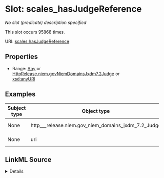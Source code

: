 

# Slot: scales_hasJudgeReference


_No slot (predicate) description specified_






This slot occurs 95868 times.


URI: [scales:hasJudgeReference](http://schemas.scales-okn.org/rdf/scales#hasJudgeReference)



<!-- no inheritance hierarchy -->








## Properties

* Range: [Any](../classes/Any.md)&nbsp;or&nbsp;<br />[HttpRelease.niem.govNiemDomainsJxdm7.2Judge](../classes/HttpRelease.niem.govNiemDomainsJxdm7.2Judge.md)&nbsp;or&nbsp;<br />[xsd:anyURI](http://www.w3.org/2001/XMLSchema#anyURI)






## Examples

| Subject type | Object type | Example subject | Example object | Occurrences |
| --- | --- | --- | --- | --- |
| None | http___release.niem.gov_niem_domains_jxdm_7.2_Judge | scales:/DocketEntry/casd;;3:17-cr-03540_de9 | scales:/JudgeEntity/SJ002053 | 94865 |
| None | uri | scales:/DocketEntry/casd;;3:16-cv-01698_de3 | scales:/JudgeEntity/Inconclusive | 1003 |




## LinkML Source

<details>

```yaml
name: scales_hasJudgeReference
annotations:
  count:
    tag: count
    value: 95868
  http___release.niem.gov_niem_domains_jxdm_7.2_Judge:
    tag: http___release.niem.gov_niem_domains_jxdm_7.2_Judge
    value: 94865
  uri:
    tag: uri
    value: 1003
description: No slot (predicate) description specified
examples:
- object:
    example_object: scales:/JudgeEntity/SJ002053
    example_object_type: http___release.niem.gov_niem_domains_jxdm_7.2_Judge
    example_predicate: scales:hasJudgeReference
    example_subject: scales:/DocketEntry/casd;;3:17-cr-03540_de9
    example_subject_type: None
- object:
    example_object: scales:/JudgeEntity/Inconclusive
    example_object_type: uri
    example_predicate: scales:hasJudgeReference
    example_subject: scales:/DocketEntry/casd;;3:16-cv-01698_de3
    example_subject_type: None
from_schema: scales-kg
rank: 1000
slot_uri: scales:hasJudgeReference
alias: scales_hasJudgeReference
range: Any
any_of:
- range: http___release.niem.gov_niem_domains_jxdm_7.2_Judge
- range: uri

```
</details>
